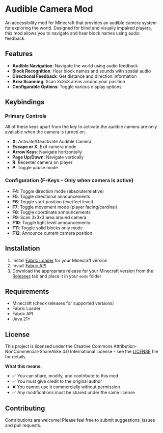 # Audible Camera Mod

An accessibility mod for Minecraft that provides an audible camera system for exploring the world. Designed for blind
and visually impaired players, this mod allows you to navigate and hear block names using audio feedback.

## Features

- **Audible Navigation**: Navigate the world using audio feedback
- **Block Recognition**: Hear block names and sounds with spatial audio
- **Directional Feedback**: Get distance and direction information
- **Area Scanning**: Scan 3x3x3 areas around your position
- **Configurable Options**: Toggle various display options

## Keybindings

### Primary Controls

All of these keys apart from the key to activate the audible camera are only available when the camera is turned on.

- **X**: Activate/Deactivate Audible Camera
- **Escape or X**: Exit camera mode
- **Arrow Keys**: Navigate horizontally
- **Page Up/Down**: Navigate vertically
- **R**: Recenter camera on player
- **P**: Toggle pause mode

### Configuration (F-Keys - Only when camera is active)

- **F4**: Toggle direction mode (absolute/relative)
- **F5**: Toggle directional announcements
- **F6**: Toggle start position (eye/feet level)
- **F7**: Toggle movement mode (player facing/cardinal)
- **F8**: Toggle coordinate announcements
- **F9**: Scan 3x3x3 area around camera
- **F10**: Toggle light level announcements
- **F11**: Toggle solid blocks only mode
- **F12**: Announce current camera position

## Installation

1. Install [Fabric Loader](https://fabricmc.net/use/installer/) for your Minecraft version
2. Install [Fabric API](https://www.curseforge.com/minecraft/mc-mods/fabric-api)
3. Download the appropriate release for your Minecraft version from
   the [Releases](https://github.com/nzingilou/audiblecamera/releases) tab and place it in your `mods` folder

## Requirements

- Minecraft (check releases for supported versions)
- Fabric Loader
- Fabric API
- Java 21+

## License

This project is licensed under the Creative Commons Attribution-NonCommercial-ShareAlike 4.0 International License - see
the [LICENSE](LICENSE) file for details.

**What this means:**

- ✅ You can share, modify, and contribute to this mod
- ✅ You must give credit to the original author
- ❌ You cannot use it commercially without permission
- ✅ Any modifications must be shared under the same license

## Contributing

Contributions are welcome! Please feel free to submit suggestions, issues and pull requests. 